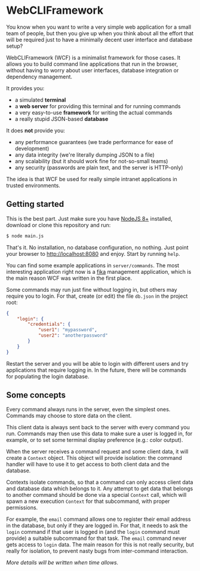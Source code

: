 # WebCLIFramework

You know when you want to write a very simple web application for a small team
of people, but then you give up when you think about all the effort that will
be required just to have a minimally decent user interface and database setup?

WebCLIFramework (WCF) is a minimalist framework for those cases. It allows you
to build command line applications that run in the browser, without having to
worry about user interfaces, database integration or dependency management.

It provides you:
- a simulated **terminal**
- a **web server** for providing this terminal and for running commands
- a very easy-to-use **framework** for writing the actual commands
- a really stupid JSON-based **database**

It does **not** provide you:
- any performance guarantees (we trade performance for ease of development)
- any data integrity (we're literally dumping JSON to a file)
- any scalability (but it should work fine for not-so-small teams)
- any security (passwords are plain text, and the server is HTTP-only)

The idea is that WCF be used for really simple intranet applications in trusted
environments.

## Getting started

This is the best part. Just make sure you have [NodeJS 8+](https://nodejs.org/)
installed, download or clone this repository and run:
```sh
$ node main.js
```

That's it. No installation, no database configuration, no nothing. Just point
your browser to [http://localhost:8080](http://localhost:8080) and enjoy. Start
by running `help`.

You can find some example applications in `server/commands`. The most
interesting application right now is a
[fika](https://en.wikipedia.org/wiki/Fika_%28Sweden%29) management application,
which is the main reason WCF was written in the first place.

Some commands may run just fine without logging in, but others may require you
to login. For that, create (or edit) the file `db.json` in the project root:
```json
{
    "login": {
        "credentials": {
            "user1": "mypassword",
            "user2": "anotherpassword"
        }
    }
}
```

Restart the server and you will be able to login with different users and try
applications that require logging in. In the future, there will be commands for
populating the login database.

## Some concepts

Every command always runs in the server, even the simplest ones. Commands may
choose to store data on the client.

This client data is always sent back to the server with every command you run.
Commands may then use this data to make sure a user is logged in, for example,
or to set some terminal display preference (e.g.: color output).

When the server receives a command request and some client data, it will create
a `Context` object. This object will provide isolation: the command handler
will have to use it to get access to both client data and the database.

Contexts isolate commands, so that a command can only access client data and
database data which belongs to it. Any attempt to get data that belongs to
another command should be done via a special `Context` call, which will spawn a
new execution `Context` for that subcommand, with proper permissions.

For example, the `email` command allows one to register their email address in
the database, but only if they are logged in. For that, it needs to ask the
`login` command if that user is logged in (and the `login` command must
provide) a suitable subcommand for that task. The `email` command never gets
access to `login` data. The main reason for this is not really security, but
really for isolation, to prevent nasty bugs from inter-command interaction.

*More details will be written when time allows.*
